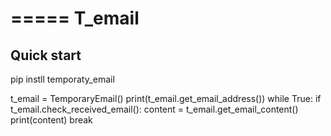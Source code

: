 =====
T_email
=====

Quick start
-----------
pip instll temporaty_email

t_email = TemporaryEmail()
print(t_email.get_email_address())
while True:
    if t_email.check_received_email():
        content = t_email.get_email_content()
        print(content)
        break
